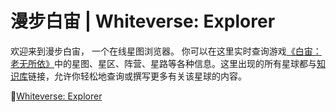# 漫步白宙 | Whiteverse: Explorer

欢迎来到漫步白宙， 一个在线星图浏览器。
你可以在这里实时查询游戏[《白宙：老无所依》]中的星图、星区、阵营、星路等各种信息。这里出现的所有星球都与[知识库]链接，允许你轻松地查询或撰写更多有关该星球的内容。

🔎[Whiteverse: Explorer]

[《白宙：老无所依》]: https://store.steampowered.com/app/1126760/Whiteverse_No_Country_for_Old_Men
[知识库]:https://wiki.whiteverse.com
[Whiteverse: Explorer]:https://whiteverse.com/explorer.html
